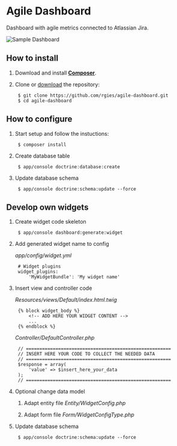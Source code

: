 # Agile Dashboard
Dashboard with agile metrics connected to Atlassian Jira.

![Sample Dashboard](http://www.rgies.de/images/agile-dashboard3.jpg)

## How to install

1. Download and install **[Composer](http://getcomposer.org/download)**.

2. Clone or [download](https://github.com/rgies/agile-dashboard/archive/master.zip) the repository:

		$ git clone https://github.com/rgies/agile-dashboard.git
		$ cd agile-dashboard

## How to configure

1. Start setup and follow the instuctions:

		$ composer install

2. Create database table

		$ app/console doctrine:database:create
    
3. Update database schema

		$ app/console doctrine:schema:update --force
    
## Develop own widgets

1. Create widget code skeleton

        $ app/console dashboard:generate:widget
        
2. Add generated widget name to config 

    _app/config/widget.yml_

        # Widget plugins
        widget_plugins:
            'MyWidgetBundle': 'My widget name'

3. Insert view and controller code

    _Resources/views/Default/index.html.twig_
    
        {% block widget_body %}
            <!-- ADD HERE YOUR WIDGET CONTENT -->
            ...
        {% endblock %}

    _Controller/DefaultController.php_
    
        // ======================================================
        // INSERT HERE YOUR CODE TO COLLECT THE NEEDED DATA
        // ======================================================
        $response = array(
            'value' => $insert_here_your_data
        );
        // ======================================================

4. Optional change data model

    1. Adapt entity file _Entity/WidgetConfig.php_
    
    2. Adapt form file _Form/WidgetConfigType.php_

5. Update database schema

		$ app/console doctrine:schema:update --force
